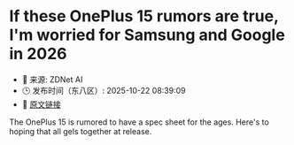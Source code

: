 # If these OnePlus 15 rumors are true, I'm worried for Samsung and Google in 2026
- 📅 来源: ZDNet AI
- 🕒 发布时间（东八区）: 2025-10-22 08:39:09
- 🔗 [原文链接](https://www.zdnet.com/article/if-these-oneplus-15-rumors-are-true-im-worried-for-samsung-and-google-in-2026/)

The OnePlus 15 is rumored to have a spec sheet for the ages. Here's to hoping that all gels together at release.